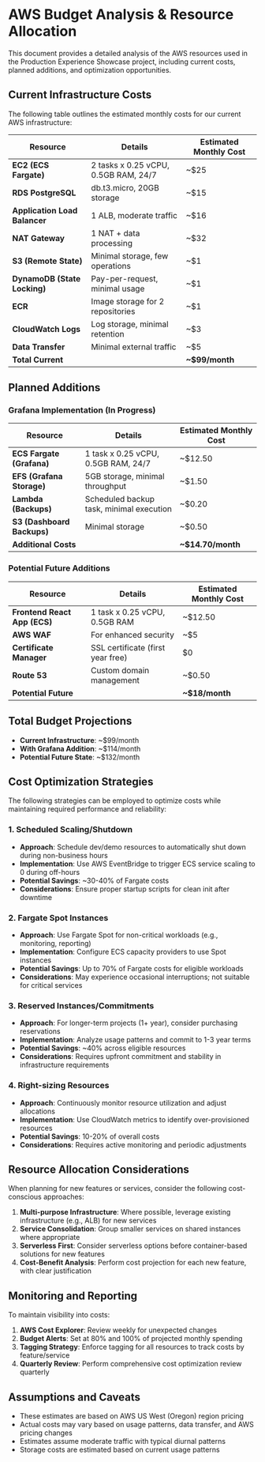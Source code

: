 # AWS Budget Analysis & Resource Allocation

This document provides a detailed analysis of the AWS resources used in the Production Experience Showcase project, including current costs, planned additions, and optimization opportunities.

## Current Infrastructure Costs

The following table outlines the estimated monthly costs for our current AWS infrastructure:

| Resource                      | Details                              | Estimated Monthly Cost |
| ----------------------------- | ------------------------------------ | ---------------------- |
| **EC2 (ECS Fargate)**         | 2 tasks x 0.25 vCPU, 0.5GB RAM, 24/7 | ~$25                   |
| **RDS PostgreSQL**            | db.t3.micro, 20GB storage            | ~$15                   |
| **Application Load Balancer** | 1 ALB, moderate traffic              | ~$16                   |
| **NAT Gateway**               | 1 NAT + data processing              | ~$32                   |
| **S3 (Remote State)**         | Minimal storage, few operations      | ~$1                    |
| **DynamoDB (State Locking)**  | Pay-per-request, minimal usage       | ~$1                    |
| **ECR**                       | Image storage for 2 repositories     | ~$1                    |
| **CloudWatch Logs**           | Log storage, minimal retention       | ~$3                    |
| **Data Transfer**             | Minimal external traffic             | ~$5                    |
| **Total Current**             |                                      | **~$99/month**         |

## Planned Additions

### Grafana Implementation (In Progress)

| Resource                   | Details                                  | Estimated Monthly Cost |
| -------------------------- | ---------------------------------------- | ---------------------- |
| **ECS Fargate (Grafana)**  | 1 task x 0.25 vCPU, 0.5GB RAM, 24/7      | ~$12.50                |
| **EFS (Grafana Storage)**  | 5GB storage, minimal throughput          | ~$1.50                 |
| **Lambda (Backups)**       | Scheduled backup task, minimal execution | ~$0.20                 |
| **S3 (Dashboard Backups)** | Minimal storage                          | ~$0.50                 |
| **Additional Costs**       |                                          | **~$14.70/month**      |

### Potential Future Additions

| Resource                     | Details                           | Estimated Monthly Cost |
| ---------------------------- | --------------------------------- | ---------------------- |
| **Frontend React App (ECS)** | 1 task x 0.25 vCPU, 0.5GB RAM     | ~$12.50                |
| **AWS WAF**                  | For enhanced security             | ~$5                    |
| **Certificate Manager**      | SSL certificate (first year free) | $0                     |
| **Route 53**                 | Custom domain management          | ~$0.50                 |
| **Potential Future**         |                                   | **~$18/month**         |

## Total Budget Projections

- **Current Infrastructure**: ~$99/month
- **With Grafana Addition**: ~$114/month
- **Potential Future State**: ~$132/month

## Cost Optimization Strategies

The following strategies can be employed to optimize costs while maintaining required performance and reliability:

### 1. Scheduled Scaling/Shutdown

- **Approach**: Schedule dev/demo resources to automatically shut down during non-business hours
- **Implementation**: Use AWS EventBridge to trigger ECS service scaling to 0 during off-hours
- **Potential Savings**: ~30-40% of Fargate costs
- **Considerations**: Ensure proper startup scripts for clean init after downtime

### 2. Fargate Spot Instances

- **Approach**: Use Fargate Spot for non-critical workloads (e.g., monitoring, reporting)
- **Implementation**: Configure ECS capacity providers to use Spot instances
- **Potential Savings**: Up to 70% of Fargate costs for eligible workloads
- **Considerations**: May experience occasional interruptions; not suitable for critical services

### 3. Reserved Instances/Commitments

- **Approach**: For longer-term projects (1+ year), consider purchasing reservations
- **Implementation**: Analyze usage patterns and commit to 1-3 year terms
- **Potential Savings**: ~40% across eligible resources
- **Considerations**: Requires upfront commitment and stability in infrastructure requirements

### 4. Right-sizing Resources

- **Approach**: Continuously monitor resource utilization and adjust allocations
- **Implementation**: Use CloudWatch metrics to identify over-provisioned resources
- **Potential Savings**: 10-20% of overall costs
- **Considerations**: Requires active monitoring and periodic adjustments

## Resource Allocation Considerations

When planning for new features or services, consider the following cost-conscious approaches:

1. **Multi-purpose Infrastructure**: Where possible, leverage existing infrastructure (e.g., ALB) for new services
2. **Service Consolidation**: Group smaller services on shared instances where appropriate
3. **Serverless First**: Consider serverless options before container-based solutions for new features
4. **Cost-Benefit Analysis**: Perform cost projection for each new feature, with clear justification

## Monitoring and Reporting

To maintain visibility into costs:

1. **AWS Cost Explorer**: Review weekly for unexpected changes
2. **Budget Alerts**: Set at 80% and 100% of projected monthly spending
3. **Tagging Strategy**: Enforce tagging for all resources to track costs by feature/service
4. **Quarterly Review**: Perform comprehensive cost optimization review quarterly

## Assumptions and Caveats

- These estimates are based on AWS US West (Oregon) region pricing
- Actual costs may vary based on usage patterns, data transfer, and AWS pricing changes
- Estimates assume moderate traffic with typical diurnal patterns
- Storage costs are estimated based on current usage patterns
